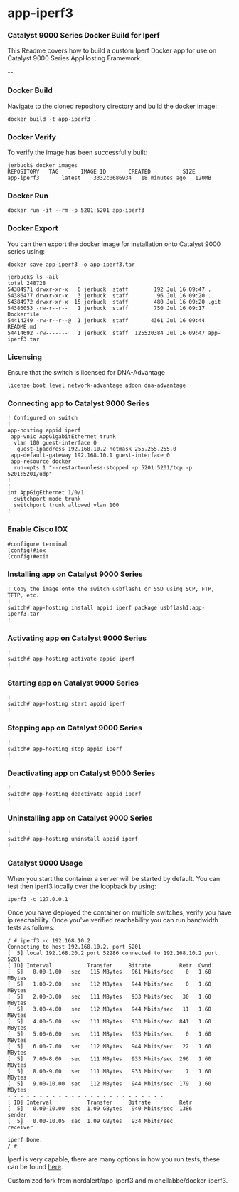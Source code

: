 # app-iperf3
###  Catalyst 9000 Series Docker Build for Iperf

This Readme covers how to build a custom Iperf Docker app for use on Catalyst 9000 Series AppHosting Framework.

--

### Docker Build

Navigate to the cloned repository directory and build the docker image:

```
docker build -t app-iperf3 .
```

### Docker Verify

To verify the image has been successfully built:

```
jerbuck$ docker images
REPOSITORY   TAG       IMAGE ID       CREATED          SIZE
app-iperf3       latest    3332c0686934   18 minutes ago   120MB

```

### Docker Run 

```
docker run -it --rm -p 5201:5201 app-iperf3
```

### Docker Export

You can then export the docker image for installation onto Catalyst 9000 series using:

```
docker save app-iperf3 -o app-iperf3.tar

jerbuck$ ls -ail
total 248728
54384971 drwxr-xr-x   6 jerbuck  staff        192 Jul 16 09:47 .
54386477 drwxr-xr-x   3 jerbuck  staff         96 Jul 16 09:20 ..
54384972 drwxr-xr-x  15 jerbuck  staff        480 Jul 16 09:20 .git
54386053 -rw-r--r--   1 jerbuck  staff        750 Jul 16 09:17 Dockerfile
54414249 -rw-r--r--@  1 jerbuck  staff       4361 Jul 16 09:44 README.md
54414692 -rw-------   1 jerbuck  staff  125520384 Jul 16 09:47 app-iperf3.tar
```

### Licensing

Ensure that the switch is licensed for DNA-Advantage

```
license boot level network-advantage addon dna-advantage
```


### Connecting app to Catalyst 9000 Series
```
! Configured on switch
!
app-hosting appid iperf
 app-vnic AppGigabitEthernet trunk
  vlan 100 guest-interface 0
   guest-ipaddress 192.168.10.2 netmask 255.255.255.0
 app-default-gateway 192.168.10.1 guest-interface 0
 app-resource docker
  run-opts 1 "--restart=unless-stopped -p 5201:5201/tcp -p 5201:5201/udp"
!
!
int AppGigEthernet 1/0/1
  switchport mode trunk
  switchport trunk allowed vlan 100 
!
```

### Enable Cisco IOX

```
#configure terminal
(config)#iox
(config)#exit

```

### Installing app on Catalyst 9000 Series

```
! Copy the image onto the switch usbflash1 or SSD using SCP, FTP, TFTP, etc.
!
switch# app-hosting install appid iperf package usbflash1:app-iperf3.tar
!
```

### Activating app on Catalyst 9000 Series

```
!
switch# app-hosting activate appid iperf
!
```

### Starting app on Catalyst 9000 Series

```
!
switch# app-hosting start appid iperf
!
```

### Stopping app on Catalyst 9000 Series

```
!
switch# app-hosting stop appid iperf
!
```

### Deactivating app on Catalyst 9000 Series

```
!
switch# app-hosting deactivate appid iperf
!
```

### Uninstalling app on Catalyst 9000 Series

```
!
switch# app-hosting uninstall appid iperf
!
```

### Catalyst 9000 Usage

When you start the container a server will be started by default. You can test then iperf3 locally over the loopback by using:
```
iperf3 -c 127.0.0.1
```

Once you have deployed the container on multiple switches, verify you have ip reachability. Once you've verified reachability you can run bandwidth tests as follows:

```
/ # iperf3 -c 192.168.10.2
Connecting to host 192.168.10.2, port 5201
[  5] local 192.168.20.2 port 52286 connected to 192.168.10.2 port 5201
[ ID] Interval           Transfer     Bitrate         Retr  Cwnd
[  5]   0.00-1.00   sec   115 MBytes   961 Mbits/sec    0   1.60 MBytes       
[  5]   1.00-2.00   sec   112 MBytes   944 Mbits/sec    0   1.60 MBytes       
[  5]   2.00-3.00   sec   111 MBytes   933 Mbits/sec   30   1.60 MBytes       
[  5]   3.00-4.00   sec   112 MBytes   944 Mbits/sec   11   1.60 MBytes       
[  5]   4.00-5.00   sec   111 MBytes   933 Mbits/sec  841   1.60 MBytes       
[  5]   5.00-6.00   sec   111 MBytes   933 Mbits/sec    0   1.60 MBytes       
[  5]   6.00-7.00   sec   112 MBytes   944 Mbits/sec   22   1.60 MBytes       
[  5]   7.00-8.00   sec   111 MBytes   933 Mbits/sec  296   1.60 MBytes       
[  5]   8.00-9.00   sec   111 MBytes   933 Mbits/sec    7   1.60 MBytes       
[  5]   9.00-10.00  sec   112 MBytes   944 Mbits/sec  179   1.60 MBytes       
- - - - - - - - - - - - - - - - - - - - - - - - -
[ ID] Interval           Transfer     Bitrate         Retr
[  5]   0.00-10.00  sec  1.09 GBytes   940 Mbits/sec  1386             sender
[  5]   0.00-10.05  sec  1.09 GBytes   934 Mbits/sec                  receiver

iperf Done.
/ # 

```

Iperf is very capable, there are many options in how you run tests, these can be found [here](https://iperf.fr/iperf-doc.php#3doc).


Customized fork from nerdalert/app-iperf3 and michellabbe/docker-iperf3.
